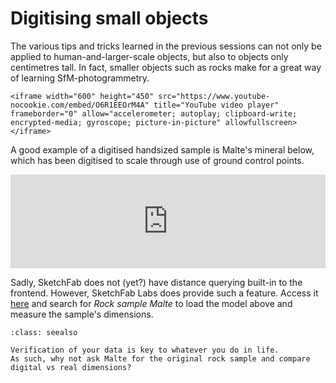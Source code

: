 # Digitising small objects

The various tips and tricks learned in the previous sessions can not only be applied to human-and-larger-scale objects, but also to objects only centimetres tall.
In fact, smaller objects such as rocks make for a great way of learning SfM-photogrammetry.

```{admonition} Lecture
<iframe width="600" height="450" src="https://www.youtube-nocookie.com/embed/O6R1EEOrM4A" title="YouTube video player" frameborder="0" allow="accelerometer; autoplay; clipboard-write; encrypted-media; gyroscope; picture-in-picture" allowfullscreen></iframe>
```

A good example of a digitised handsized sample is Malte's mineral below, which has been digitised to scale through use of ground control points.

<div class="sketchfab-embed-wrapper">
    <iframe title="A 3D model" width="100%" src="https://sketchfab.com/models/b2cb2ad336dd402eb3dc4222bb03d4bd/embed?autostart=0&amp;camera=0&amp;ui_controls=1&amp;ui_infos=1&amp;ui_inspector=1&amp;ui_stop=1&amp;ui_watermark=1&amp;ui_watermark_link=1" frameborder="0" allow="autoplay; fullscreen; vr" mozallowfullscreen="true" webkitallowfullscreen="true"></iframe>
</div>

Sadly, SketchFab does not (yet?) have distance querying built-in to the frontend.
However, SketchFab Labs does provide such a feature.
Access it [here](https://labs.sketchfab.com/experiments/measurements/) and search for *Rock sample Malte* to load the model above and measure the sample's dimensions.

```{admonition} Verification
:class: seealso

Verification of your data is key to whatever you do in life.
As such, why not ask Malte for the original rock sample and compare digital vs real dimensions?
```

